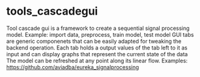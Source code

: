 # tools_cascadegui
Tool cascade gui is a framework to create a sequential signal processing model.
Example: import data, preprocess, train model, test model
GUI tabs are generic componenets that can be easily adapted for tweaking
the backend operation. Each tab holds a output values of the tab left to
it as input and can display graphs that represent the current state of the data
The model can be refreshed at any point along its linear flow.
Examples:
https://github.com/aviadba/eureka_signalprocessing

